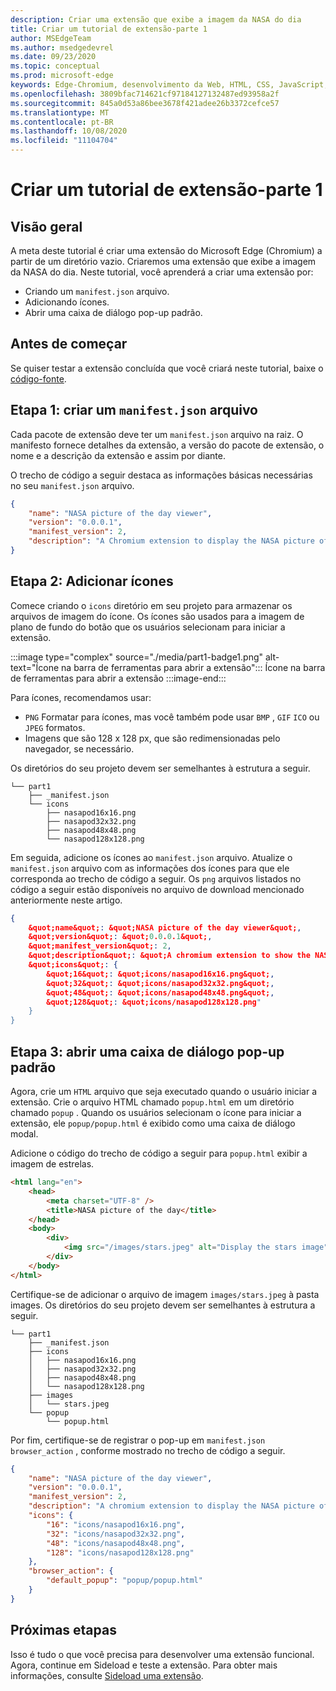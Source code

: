 ```yaml
---
description: Criar uma extensão que exibe a imagem da NASA do dia
title: Criar um tutorial de extensão-parte 1
author: MSEdgeTeam
ms.author: msedgedevrel
ms.date: 09/23/2020
ms.topic: conceptual
ms.prod: microsoft-edge
keywords: Edge-Chromium, desenvolvimento da Web, HTML, CSS, JavaScript, Developer, extensões
ms.openlocfilehash: 3809bfac714621cf97184127132487ed93958a2f
ms.sourcegitcommit: 845a0d53a86bee3678f421adee26b3372cefce57
ms.translationtype: MT
ms.contentlocale: pt-BR
ms.lasthandoff: 10/08/2020
ms.locfileid: "11104704"
---
```

# Criar um tutorial de extensão-parte 1  

## Visão geral  

A meta deste tutorial é criar uma extensão do Microsoft Edge (Chromium) a partir de um diretório vazio. Criaremos uma extensão que exibe a imagem da NASA do dia. Neste tutorial, você aprenderá a criar uma extensão por:

*   Criando um `manifest.json` arquivo.  
*   Adicionando ícones.  
*   Abrir uma caixa de diálogo pop-up padrão.  

## Antes de começar

Se quiser testar a extensão concluída que você criará neste tutorial, baixe o [código-fonte][ArchiveExtensionGettingStartedPart1].  

## Etapa 1: criar um `manifest.json` arquivo

Cada pacote de extensão deve ter um `manifest.json` arquivo na raiz.  O manifesto fornece detalhes da extensão, a versão do pacote de extensão, o nome e a descrição da extensão e assim por diante.  

O trecho de código a seguir destaca as informações básicas necessárias no seu `manifest.json` arquivo.  

```json
{
    "name": "NASA picture of the day viewer",
    "version": "0.0.0.1",
    "manifest_version": 2,
    "description": "A Chromium extension to display the NASA picture of the day."
}
```  

## Etapa 2: Adicionar ícones  

Comece criando o `icons` diretório em seu projeto para armazenar os arquivos de imagem do ícone.  Os ícones são usados para a imagem de plano de fundo do botão que os usuários selecionam para iniciar a extensão.  

:::image type="complex" source="./media/part1-badge1.png" alt-text="Ícone na barra de ferramentas para abrir a extensão":::
   Ícone na barra de ferramentas para abrir a extensão
:::image-end:::

Para ícones, recomendamos usar: 
*   `PNG` Formatar para ícones, mas você também pode usar `BMP` , `GIF` `ICO` ou `JPEG` formatos.  
*   Imagens que são 128 x 128 px, que são redimensionadas pelo navegador, se necessário.  

Os diretórios do seu projeto devem ser semelhantes à estrutura a seguir.   

```shell
└── part1
    ├── _manifest.json
    └── icons
        ├── nasapod16x16.png
        ├── nasapod32x32.png
        ├── nasapod48x48.png
        └── nasapod128x128.png
```  

Em seguida, adicione os ícones ao `manifest.json` arquivo. Atualize o `manifest.json` arquivo com as informações dos ícones para que ele corresponda ao trecho de código a seguir. Os `png` arquivos listados no código a seguir estão disponíveis no arquivo de download mencionado anteriormente neste artigo.  

```json
{
    &quot;name&quot;: &quot;NASA picture of the day viewer&quot;,
    &quot;version&quot;: &quot;0.0.0.1&quot;,
    &quot;manifest_version&quot;: 2,
    &quot;description&quot;: &quot;A chromium extension to show the NASA picture of the day.&quot;,
    &quot;icons&quot;: {
        &quot;16&quot;: &quot;icons/nasapod16x16.png&quot;,
        &quot;32&quot;: &quot;icons/nasapod32x32.png&quot;,
        &quot;48&quot;: &quot;icons/nasapod48x48.png&quot;,
        &quot;128&quot;: &quot;icons/nasapod128x128.png"
    }
}
```  

## Etapa 3: abrir uma caixa de diálogo pop-up padrão  

Agora, crie um `HTML` arquivo que seja executado quando o usuário iniciar a extensão.  Crie o arquivo HTML chamado `popup.html` em um diretório chamado `popup` .  Quando os usuários selecionam o ícone para iniciar a extensão, ele `popup/popup.html` é exibido como uma caixa de diálogo modal.  

Adicione o código do trecho de código a seguir para `popup.html` exibir a imagem de estrelas.  

```html
<html lang="en">
    <head>
        <meta charset="UTF-8" />
        <title>NASA picture of the day</title>
    </head>
    <body>
        <div>
            <img src="/images/stars.jpeg" alt="Display the stars image" />
        </div>
    </body>
</html>
```  

Certifique-se de adicionar o arquivo de imagem `images/stars.jpeg` à pasta images.  Os diretórios do seu projeto devem ser semelhantes à estrutura a seguir.   

```shell
└── part1
    ├── _manifest.json
    ├── icons
    │   ├── nasapod16x16.png
    │   ├── nasapod32x32.png
    │   ├── nasapod48x48.png
    │   └── nasapod128x128.png
    ├── images
    │   └── stars.jpeg
    └── popup
        └── popup.html
```  

Por fim, certifique-se de registrar o pop-up em `manifest.json` `browser_action` , conforme mostrado no trecho de código a seguir.  

```json
{
    "name": "NASA picture of the day viewer",
    "version": "0.0.0.1",
    "manifest_version": 2,
    "description": "A chromium extension to display the NASA picture of the day.",
    "icons": {
        "16": "icons/nasapod16x16.png",
        "32": "icons/nasapod32x32.png",
        "48": "icons/nasapod48x48.png",
        "128": "icons/nasapod128x128.png"
    },
    "browser_action": {
        "default_popup": "popup/popup.html"
    }
}
```  

## Próximas etapas
Isso é tudo o que você precisa para desenvolver uma extensão funcional. Agora, continue em Sideload e teste a extensão. Para obter mais informações, consulte [Sideload uma extensão][TestExtensionSideload].  


<!-- image links -->  

<!--[ImagePart1Heirarchy]: ./media/part1-heirarchy.png "Directory Structure"  -->  
<!--[ImagePart1Badge1]: ./media/part1-badge1.png "Toolbar Badge Icon"  -->  
<!--[ImagePart1Heirarchy1]: ./media/part1-heirarchy1.png "Directory Structure for Extension"  -->  
<!--[ImagePart1Threedots]: ./media/part1-threedots.png "Choose Extensions"  -->  
<!--[ImagePart1DevelopermodeToggle]: ./media/part1-developermode-toggle.png "Enable Developer Mode"  -->  
<!--[ImagePart1InstalledExtension]: ./media/part1-installed-extension.png "Installed Extensions"  -->  

<!-- links -->  

[ArchiveExtensionGettingStartedPart1]: https://github.com/MicrosoftEdge/MicrosoftEdge-Extensions-Demos/tree/master/extension-getting-started-part1/part1 "Fonte do pacote de extensão concluída | Documentos da Microsoft"

[TestExtensionSideload]: ./extension-sideloading.md "Testar sua extensão (Sideload) | Documentos da Microsoft"
